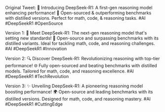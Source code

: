 Original Tweet:
🚀 Introducing DeepSeek-R1: A first-gen reasoning model enhancing performance! 🌟 Open-sourced & outperforming benchmarks with distilled versions. Perfect for math, code, & reasoning tasks. #AI #DeepSeekR1 #OpenSource

Version 1:
🌟 Meet DeepSeek-R1: The next-gen reasoning model that's setting new standards! 🚀 Open-source and surpassing benchmarks with its distilled variants. Ideal for tackling math, code, and reasoning challenges. #AI #DeepSeekR1 #Innovation

Version 2:
🔍 Discover DeepSeek-R1: Revolutionizing reasoning with top-tier performance! 🌐 Fully open-sourced and beating benchmarks with distilled models. Tailored for math, code, and reasoning excellence. #AI #DeepSeekR1 #TechRevolution

Version 3:
✨ Unveiling DeepSeek-R1: A pioneering reasoning model boosting performance! 🌍 Open-source and leading benchmarks with its distilled versions. Designed for math, code, and reasoning mastery. #AI #DeepSeekR1 #CuttingEdge